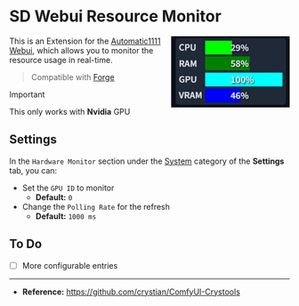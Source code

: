 ﻿# SD Webui Resource Monitor

<img align="right" src="ui.png" height=128>

This is an Extension for the <a href="https://github.com/AUTOMATIC1111/stable-diffusion-webui">Automatic1111 Webui</a>, which allows you to monitor the resource usage in real-time.

> Compatible with [Forge](https://github.com/lllyasviel/stable-diffusion-webui-forge)

> [!IMPORTANT]  
> This only works with **Nvidia** GPU

## Settings

In the `Hardware Monitor` section under the <ins>System</ins> category of the **Settings** tab, you can:

- Set the `GPU ID` to monitor
    - **Default:** `0`
- Change the `Polling Rate` for the refresh
    - **Default:** `1000 ms`

## To Do
- [ ] More configurable entries

<hr>

- **Reference:** https://github.com/crystian/ComfyUI-Crystools
